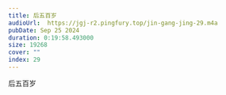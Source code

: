 ```yaml
---
title: 后五百岁
audioUrl:  https://jgj-r2.pingfury.top/jin-gang-jing-29.m4a
pubDate: Sep 25 2024
duration: 0:19:58.493000
size: 19268
cover: ""
index: 29
---
```

后五百岁